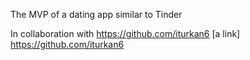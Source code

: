 The MVP of a dating app similar to Tinder

In collaboration with https://github.com/iturkan6
[a link] https://github.com/iturkan6
